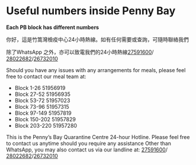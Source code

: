 # Useful numbers inside Penny Bay 

**Each PB block has different numbers**

你好，這是竹篙灣檢疫中心24小時熱線。如有任何需要或查詢，可隨時聯絡我們

除了WhatsApp 之外，亦可以致電我們的24小時熱線[27591600](tel:27591600)/ [28022682](tel:28022682)/[26732010](tel:26732010)

Should you have any issues with any arrangements for meals, please feel free to contact our meal team at:

- Block 1-26       51956919
- Block 27-52      51956935
- Block 53-72      51957023
- Block 73-96      51957315
- Block 97-149     51957819
- Block 150-202    51957829
- Block 203-220    51957280

This is the Penny’s Bay Quarantine Centre 24-hour Hotline. Please feel free to contact us anytime should you require any assistance
Other than WhatsApp, you may also contact us via our landline at: [27591600](tel:27591600)/ [28022682](tel:28022682)/[26732010](tel:26732010)
